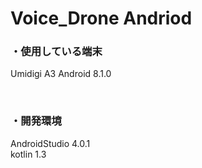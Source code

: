 # Voice_Drone Andriod

### ・使用している端末
Umidigi A3 Android 8.1.0

<br>

### ・開発環境
AndroidStudio 4.0.1 <br>
kotlin 1.3